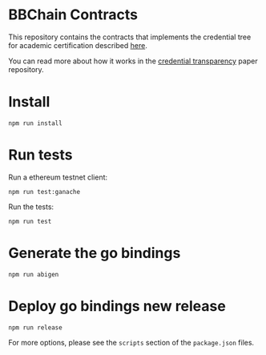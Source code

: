 # BBChain Contracts

This repository contains the contracts that implements the credential tree for academic certification described [here](https://github.com/relab/ct-eth).

You can read more about how it works in the [credential transparency](https://github.com/relab/credential-transparency-papers/tree/master/digital-diploma) paper repository.

# Install

```
npm run install
```

# Run tests

Run a ethereum testnet client:
```
npm run test:ganache
```

Run the tests:
```
npm run test
```

# Generate the go bindings

```
npm run abigen
```

# Deploy go bindings new release

```
npm run release
```

For more options, please see the `scripts` section of the `package.json` files.
